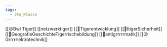 ```yaml
---
tags:
  - 2te_Klasse
---
```

[[😐Bwl Tiger]]
[[netzwerktiger]]
[[🤔Tigerentwicklung]]
[[🤗ItigerSicherheit]]
[[🙂GeografieGeschichteTigerrischebildung]]
[[🤠antigrrrrrmatik]]
[[😡Grrrrrlektrotechnik]]
